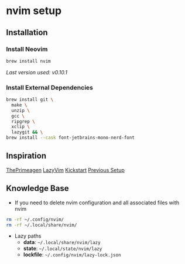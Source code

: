 # nvim setup

## Installation

### Install Neovim

```bash
brew install nvim
```

_Last version used: v0.10.1_


### Install External Dependencies

```bash
brew install git \
  make \
  unzip \
  gcc \
  ripgrep \
  xclip \
  lazygit && \
brew install --cask font-jetbrains-mono-nerd-font
```

## Inspiration

[ThePrimeagen](https://github.com/ThePrimeagen/init.lua)
[LazyVim](https://www.lazyvim.org/)
[Kickstart](https://github.com/nvim-lua/kickstart.nvim)
[Previous Setup](https://github.com/denkk0/nvim-setup)

## Knowledge Base

* If you need to delete nvim configuration and all associated files with nvim
```sh
rm -rf ~/.config/nvim/
rm -rf ~/.local/share/nvim/
```
* Lazy paths
  * **data**: `~/.local/share/nvim/lazy`
  * **state**: `~/.local/state/nvim/lazy`
  * **lockfile**: `~/.config/nvim/lazy-lock.json`



